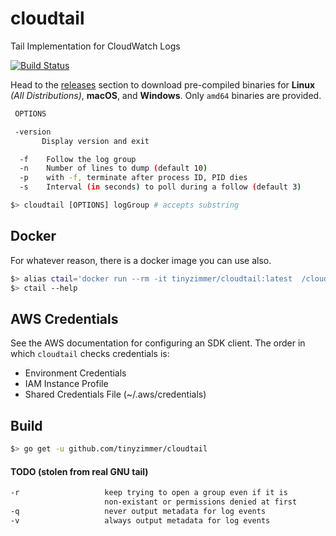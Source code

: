 # cloudtail
Tail Implementation for CloudWatch Logs

[![Build Status](https://travis-ci.com/tinyzimmer/cloudtail.svg?branch=master)](https://travis-ci.com/tinyzimmer/cloudtail)

Head to the [releases](https://github.com/tinyzimmer/cloudtail/releases) section to download pre-compiled binaries for **Linux** *(All Distributions)*, **macOS**, and **Windows**. Only `amd64` binaries are provided.

```bash
 OPTIONS

 -version
       Display version and exit

  -f    Follow the log group
  -n    Number of lines to dump (default 10)
  -p    with -f, terminate after process ID, PID dies
  -s    Interval (in seconds) to poll during a follow (default 3)

$> cloudtail [OPTIONS] logGroup # accepts substring
```

## Docker

For whatever reason, there is a docker image you can use also.

```bash
$> alias ctail='docker run --rm -it tinyzimmer/cloudtail:latest  /cloudtail'
$> ctail --help
```

## AWS Credentials

See the AWS documentation for configuring an SDK client. The order in which `cloudtail` checks credentials is:

 - Environment Credentials
 - IAM Instance Profile
 - Shared Credentials File (~/.aws/credentials)

## Build

```bash
$> go get -u github.com/tinyzimmer/cloudtail
```

#### TODO (stolen from real GNU tail)
```bash
-r                   keep trying to open a group even if it is
                     non-existant or permissions denied at first
-q                   never output metadata for log events
-v                   always output metadata for log events
```
